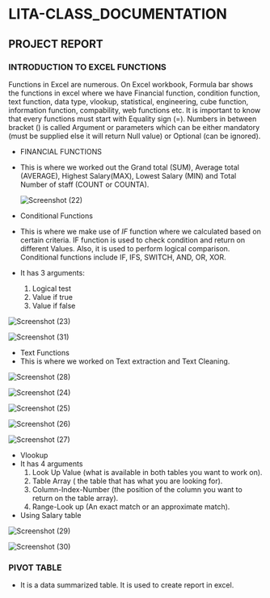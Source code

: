 # LITA-CLASS_DOCUMENTATION

## PROJECT REPORT

### INTRODUCTION TO EXCEL FUNCTIONS
Functions in Excel are numerous. On Excel workbook, Formula bar shows the functions in excel where we have Financial function, condition function, text function, data type, vlookup, statistical, engineering, cube function, information function, compability, web functions etc. It is important to know that every functions must start with Equality sign (=). Numbers in between bracket () is called Argument or parameters which can be either mandatory (must be supplied else it will return Null value) or Optional (can be ignored).
- FINANCIAL FUNCTIONS
- This is where we worked out the Grand total (SUM), Average total (AVERAGE), Highest Salary(MAX), Lowest Salary (MIN) and Total Number of staff (COUNT or COUNTA).
 
  ![Screenshot (22)](https://github.com/user-attachments/assets/8f5cf76b-71aa-42e5-a633-45613d9ce1ff)

- Conditional Functions
- This is where we make use of *IF* function where we calculated based on certain criteria. IF function is used to check condition and return on different Values. Also, it is used to perform logical comparison. Conditional functions include IF, IFS, SWITCH, AND, OR, XOR.
  
- It has 3 arguments:
  1. Logical test
  2. Value if true
  3. Value if false
     
![Screenshot (23)](https://github.com/user-attachments/assets/17098625-5c55-4c9e-a7f1-240560876529)

![Screenshot (31)](https://github.com/user-attachments/assets/38b6ecf3-349c-4f69-9321-702f2cf5ef23)


  - Text Functions
  - This is where we worked on Text extraction and Text Cleaning.
    
![Screenshot (28)](https://github.com/user-attachments/assets/bbdf4866-a0fa-459b-b5fe-3bcc7e7f53a7)

![Screenshot (24)](https://github.com/user-attachments/assets/2c1df86f-aa9e-451b-be1e-0105906fe88c)

![Screenshot (25)](https://github.com/user-attachments/assets/67a66df8-e51f-4dbb-852d-a5f71c6c565d)

![Screenshot (26)](https://github.com/user-attachments/assets/aa951a0b-4745-4b73-96f1-7f451d780299)

![Screenshot (27)](https://github.com/user-attachments/assets/b5d2d9cb-2135-466b-b56d-de7afcd3fc16)



- Vlookup
- It has 4 arguments
  1. Look Up Value (what is available in both tables you want to work on).
  2. Table Array ( the table that has what you are looking for).
  3. Column-Index-Number (the position of the column you want to return on the table array).
  4. Range-Look up (An exact match or an approximate match).
- Using Salary table

![Screenshot (29)](https://github.com/user-attachments/assets/12a4697d-d3bf-4d3e-b715-12c8c8495e98)

![Screenshot (30)](https://github.com/user-attachments/assets/9bca8dbd-93af-49f7-9040-a1dbe21e7d70)

### PIVOT TABLE
- It is a data summarized table. It is used to create report in excel.

